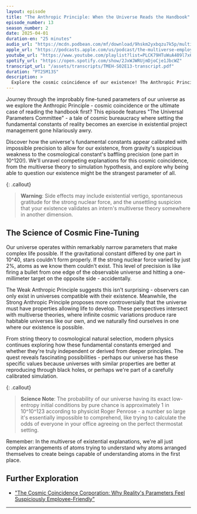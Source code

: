 ```yaml
---
layout: episode
title: "The Anthropic Principle: When the Universe Reads the Handbook"
episode_number: 13
season_number: 2
date: 2025-04-01
duration-en: "25 minutes"
audio_url: "https://mcdn.podbean.com/mf/download/9hskm2yxbqzu7k5p/multiverse-employee-handbook-s02e13-anthropic-principle.mp3"
apple_url: "https://podcasts.apple.com/us/podcast/the-multiverse-employee-handbook/id1764134739"
youtube_url: "https://www.youtube.com/playlist?list=PLCK79HTuWuA409l7x6iRN_icn0xZFzamp"
spotify_url: "https://open.spotify.com/show/2JxWJWRUjmDjoCje1JbcWZ"
transcript_url: "/assets/transcripts/TMEH-S02E13-transcript.pdf"
duration: "PT25M13S"
description: >
  Explore the cosmic coincidence of our existence! The Anthropic Principle: why our universe seems suspiciously well-designed for life, as if reality checked the employee handbook before we showed up for orientation.
---
```


Journey through the improbably fine-tuned parameters of our universe as we explore the Anthropic Principle - cosmic coincidence or the ultimate case of reading the handbook first? This episode features "The Universal Parameters Committee" - a tale of cosmic bureaucracy where setting the fundamental constants of reality becomes an exercise in existential project management gone hilariously awry.

Discover how the universe's fundamental constants appear calibrated with impossible precision to allow for our existence, from gravity's suspicious weakness to the cosmological constant's baffling precision (one part in 10^120!). We'll unravel competing explanations for this cosmic coincidence, from the multiverse theory to simulation hypothesis, and explore why being able to question our existence might be the strangest parameter of all.

{: .callout}
> **Warning**: Side effects may include existential vertigo, spontaneous gratitude for the strong nuclear force, and the unsettling suspicion that your existence validates an intern's multiverse theory somewhere in another dimension.

## The Science of Cosmic Fine-Tuning
Our universe operates within remarkably narrow parameters that make complex life possible. If the gravitational constant differed by one part in 10^40, stars couldn't form properly. If the strong nuclear force varied by just 2%, atoms as we know them couldn't exist. This level of precision is like firing a bullet from one edge of the observable universe and hitting a one-millimeter target on the opposite side - accidentally.

The Weak Anthropic Principle suggests this isn't surprising - observers can only exist in universes compatible with their existence. Meanwhile, the Strong Anthropic Principle proposes more controversially that the universe must have properties allowing life to develop. These perspectives intersect with multiverse theories, where infinite cosmic variations produce rare habitable universes like our own, and we naturally find ourselves in one where our existence is possible.

From string theory to cosmological natural selection, modern physics continues exploring how these fundamental constants emerged and whether they're truly independent or derived from deeper principles. The quest reveals fascinating possibilities - perhaps our universe has these specific values because universes with similar properties are better at reproducing through black holes, or perhaps we're part of a carefully calibrated simulation.

{: .callout}
> **Science Note**: The probability of our universe having its exact low-entropy initial conditions by pure chance is approximately 1 in 10^10^123 according to physicist Roger Penrose - a number so large it's essentially impossible to comprehend, like trying to calculate the odds of everyone in your office agreeing on the perfect thermostat setting.

Remember: In the multiverse of existential explanations, we're all just complex arrangements of atoms trying to understand why atoms arranged themselves to create beings capable of understanding atoms in the first place.

## Further Exploration
* ["The Cosmic Coincidence Corporation: Why Reality's Parameters Feel Suspiciously Employee-Friendly"](/blog/cosmic-coincidence-corporation/)

---
